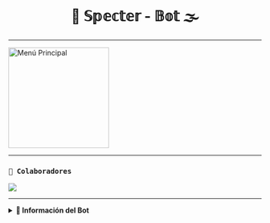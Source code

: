 <h1 align="center">👻 𝕊𝕡𝕖𝕔𝕥𝕖𝕣 - 𝔹𝕠𝕥 🌫️</h1>

---

 <img src="https://files.catbox.moe/ardyba.jpg" alt="Menú Principal"
width="200" height="200" alt="
avaricia"/></a>
</p>  

---

### **`🌟 Colaboradores`**
<a href="https://github.com/BrayanOFC/Specter-Bot/graphs/contributors">
<img src="https://contrib.rocks/image?repo=BrayanOFC/Specter-Bot" /> 
</a>

---

<details>
 <summary><b> 👻 Información del Bot </b></summary>

## **`𝕊𝕡𝕖𝕔𝕥𝕖𝕣 - 𝔹𝕠𝕥`**
> Es un trabajo en equipo creado por 💫

[Barboza 🚀](https://Wa.me/584146277368)


[Deylin 👑](https://Wa.me/50488198573)


[Brayan 🌠](https://Wa.me/6633900512)


[Willzek 🎩](https://Wa.me/50557865603)

</details>